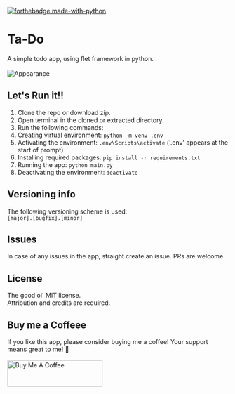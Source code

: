 [![forthebadge made-with-python](http://ForTheBadge.com/images/badges/made-with-python.svg)](https://www.python.org/)

# Ta-Do
A simple todo app, using flet framework in python.
<br><br>
![Appearance](https://github.com/taaaf11/Ta-Do/assets/109919009/3dddaf9c-ba60-4aea-af82-1d8349e664ef)
<br>


## Let's Run it!!
1. Clone the repo or download zip.
2. Open terminal in the cloned or extracted directory.
3. Run the following commands:
4. Creating virtual environment: `python -m venv .env`
5. Activating the environment: `.env\Scripts\activate` ('.env' appears at the start of prompt)
6. Installing required packages: `pip install -r requirements.txt`
7. Running the app: `python main.py`
8. Deactivating the environment: `deactivate`


## Versioning info
The following versioning scheme is used:<br>
`[major].[bugfix].[minor]`

## Issues
In case of any issues in the app, straight create an issue. PRs are welcome.

## License
The good ol' MIT license. <br> Attribution and credits are required.

## Buy me a Coffeee
If you like this app, please consider buying me a coffee! Your support means great to me! 🤍
<br><br>
<a href="https://www.buymeacoffee.com/tafu__" target="_blank"><img src="https://cdn.buymeacoffee.com/buttons/v2/default-green.png" alt="Buy Me A Coffee" style="height: 60px !important;width: 217px !important;" ></a>
